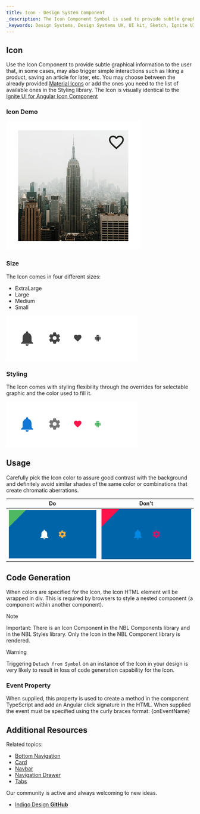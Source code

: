 ```yaml
---
title: Icon - Design System Component
_description: The Icon Component Symbol is used to provide subtle graphical indications to the user that also may trigger an interaction. 
_keywords: Design Systems, Design Systems UX, UI kit, Sketch, Ignite UI for Angular, Sketch to Angular, Sketch to Angular, Angular, Angular Design System, Export code from Sketch, Design Kits for Angular, Sketch HTML, Sketch to HTML, Sketch UI kits
---
```


## Icon

Use the Icon Component to provide subtle graphical information to the user that, in some cases, may also trigger simple interactions such as liking a product, saving an article for later, etc. You may choose between the already provided [Material Icons](https://material.io/tools/icons/) or add the ones you need to the list of available ones in the Styling library. The Icon is visually identical to the [Ignite UI for Angular Icon Component](https://www.infragistics.com/products/ignite-ui-angular/angular/components/icon.html)

### Icon Demo

<img src="../images/icon_demo.png" srcset="../images/icon_demo@2x.png 2x" />

### Size

The Icon comes in four different sizes:

- ExtraLarge
- Large
- Medium
- Small

<img src="../images/icon_sizes.png" srcset="../images/icon_sizes@2x.png 2x" />

### Styling

The Icon comes with styling flexibility through the overrides for selectable graphic and the color used to fill it.

<img src="../images/icon_styling.png" srcset="../images/icon_styling@2x.png 2x" />

## Usage

Carefully pick the Icon color to assure good contrast with the background and definitely avoid similar shades of the same color or combinations that create chromatic aberrations.

| Do                          | Don't                         |
| --------------------------- | ----------------------------- |
| <img src="../images/icon_do1.png" srcset="../images/icon_do1@2x.png 2x" /> | <img src="../images/icon_dont1.png" srcset="../images/icon_dont1@2x.png 2x" /> |

## Code Generation

When colors are specified for the Icon, the Icon HTML element will be wrapped in div. This is required by browsers to style a nested component (a component within another component).

> [!Note]
> Important: There is an Icon Component in the NBL Components library and in the NBL Styles library. Only the Icon in the NBL Component library is rendered.

> [!WARNING]
> Triggering `Detach from Symbol` on an instance of the Icon in your design is very likely to result in loss of code generation capability for the Icon.

### Event Property

When supplied, this property is used to create a method in the component TypeScript and add an Angular click signature in the HTML. When supplied the event must be specified using the curly braces format: {onEventName}

## Additional Resources

Related topics:

- [Bottom Navigation](bottom-nav.md)
- [Card](card.md)
- [Navbar](navbar.md)
- [Navigation Drawer](nav-drawer.md)
- [Tabs](tabs.md)
  <div class="divider--half"></div>

Our community is active and always welcoming to new ideas.

- [Indigo Design **GitHub**](https://github.com/IgniteUI/design-system-docfx)
